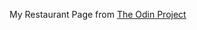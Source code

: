 My Restaurant Page from [The Odin Project](https://www.theodinproject.com/courses/javascript/lessons/restaurant-page)